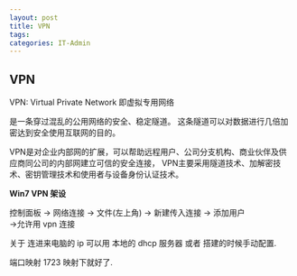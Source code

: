 ```yaml
---
layout: post
title: VPN
tags: 
categories: IT-Admin
---
```


## VPN
VPN: Virtual Private Network 即虚拟专用网络

是一条穿过混乱的公用网络的安全、稳定隧道。
这条隧道可以对数据进行几倍加密达到安全使用互联网的目的。

VPN是对企业内部网的扩展，可以帮助远程用户、公司分支机构、商业伙伴及供应商同公司的内部网建立可信的安全连接，
VPN主要采用隧道技术、加解密技术、密钥管理技术和使用者与设备身份认证技术。



**Win7 VPN 架设**

控制面板 
  → 网络连接 
→ 文件(左上角) 
  → 新建传入连接 
→ 添加用户  
  →允许用 vpn 连接

关于 连进来电脑的 ip 可以用 本地的 dhcp 服务器 或者 搭建的时候手动配置.

端口映射 1723 映射下就好了.



